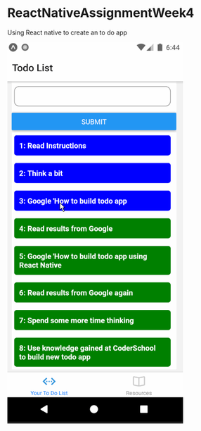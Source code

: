 # ReactNativeAssignmentWeek4
Using React native to create an to do app

![Alt Text](https://github.com/hienle2703/ReactNativeAssignmentWeek4/blob/master/week4.gif)
